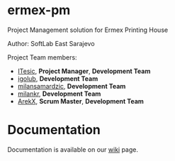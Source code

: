 ermex-pm
========

Project Management solution for Ermex Printing House

Author: SoftLab East Sarajevo

Project Team members:

* [ITesic](//github.com/ITesic "Visit Ilija Tesic's Github Page"), **Project Manager**, **Development Team**
* [igolub](//github.com/igolub "Visit Igor Golub's Github Page"), **Development Team**
* [milansamardzic](//github.com/milansamardzic "Visit Milan Samardzic's Github Page"), **Development Team**
* [milankr](//github.com/milankr "Visit Milan Krunic's Github Page"), **Development Team**
* [ArekX](//github.com/ArekX "Visit Aleksandar Panic's Github Page"), **Scrum Master**, **Development Team**

Documentation
========

Documentation is available on our [wiki](https://github.com/SoftLab-IS/ermex-pm/wiki) page.
